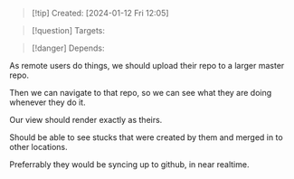 
>[!tip] Created: [2024-01-12 Fri 12:05]

>[!question] Targets: 

>[!danger] Depends: 

As remote users do things, we should upload their repo to a larger master repo.

Then we can navigate to that repo, so we can see what they are doing whenever they do it.

Our view should render exactly as theirs.

Should be able to see stucks that were created by them and merged in to other locations.

Preferrably they would be syncing up to github, in near realtime.